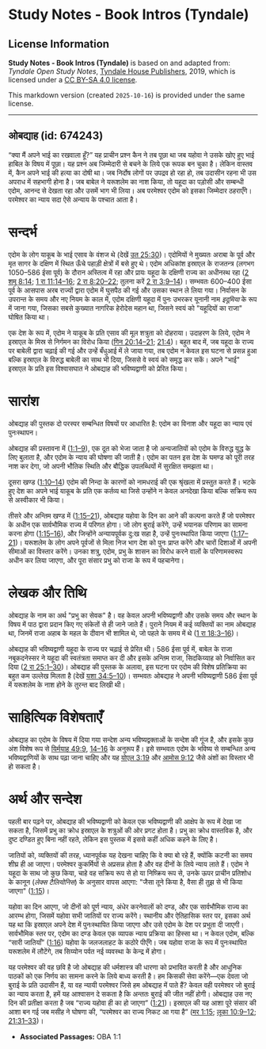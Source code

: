 # Study Notes - Book Intros (Tyndale)

## License Information

**Study Notes - Book Intros (Tyndale)** is based on and adapted from: _Tyndale Open Study Notes_, [Tyndale House Publishers](https://tyndaleopenresources.com/), 2019, which is licensed under a [CC BY-SA 4.0 license](https://creativecommons.org/licenses/by-sa/4.0/legalcode.en).

This markdown version (created `2025-10-16`) is provided under the same license.



--------------------------------

## ओबद्याह (id: 674243)

“क्या मैं अपने भाई का रखवाला हूँ?” यह प्राचीन प्रश्न कैन ने तब पूछा था जब यहोवा ने उसके खोए हुए भाई हाबिल के विषय में पूछा। यह प्रश्न अब जिम्मेदारी से बचने के लिये एक रूपक बन चुका है। लेकिन वास्तव में, कैन अपने भाई की हत्या का दोषी था। जब निर्दोष लोगों पर उपद्रव हो रहा हो, तब उदासीन रहना भी उस अपराध में सहभागी होना है। जब बाबेल ने यरूशलेम का नाश किया, तो यहूदा का पड़ोसी और सम्बन्धी एदोम, आनन्द से देखता रहा और उसमें भाग भी लिया। अब परमेश्वर एदोम को इसका जिम्मेदार ठहराएँगे। परमेश्वर का न्याय सदा ऐसे अन्याय के पश्चात आता है।

सन्दर्भ
=======

एदोम के लोग याकूब के भाई एसाव के वंशज थे (देखें [उत 25:30](https://ref.ly/Gen25:30))। एदोमियों ने मुख्यतः अराबा के पूर्व और मृत सागर के दक्षिण में स्थित ऊँचे पहाड़ी क्षेत्रों में बसे हुए थे। एदोम अधिकांश इस्राएल के राजतन्त्र (लगभग 1050–586 ईसा पूर्व) के दौरान अस्तित्व में रहा और प्रायः यहूदा के दक्षिणी राज्य का अधीनस्थ रहा ([2 शमू 8:14](https://ref.ly/2Sam8:14); [1 रा 11:14–16](https://ref.ly/1Kgs11:14-1Kgs11:16); [2 रा 8:20–22](https://ref.ly/2Kgs8:20-2Kgs8:22); तुलना करें [2 रा 3:9–14](https://ref.ly/2Kgs3:9-2Kgs3:14))। सम्भवतः 600–400 ईसा पूर्व के आसपास अरब राज्यों द्वारा एदोम में घुसपैठ की गई और उसका स्थान ले लिया गया। निर्वासन के उपरान्त के समय और नए नियम के काल में, एदोम दक्षिणी यहूदा में पुनः उभरकर यूनानी नाम *इदूमिया* के रूप में जाना गया, जिसका सबसे कुख्यात नागरिक हेरोदेस महान था, जिसने स्वयं को "यहूदियों का राजा" घोषित किया था।

एक देश के रूप में, एदोम ने याकूब के प्रति एसाव की मूल शत्रुता को दोहराया। उदाहरण के लिये, एदोम ने इस्राएल के मिस्र से निर्गमन का विरोध किया ([गिन 20:14–21](https://ref.ly/Num20:14-Num20:21); [21:4](https://ref.ly/Num21:4))। बहुत बाद में, जब यहूदा के राज्य पर बाबेली द्वारा चढ़ाई की गई और उन्हें बँधुआई में ले जाया गया, तब एदोम न केवल इस घटना से प्रसन्न हुआ बल्कि इस्राएल के विरुद्ध बाबेली का साथ भी दिया, जिससे वे स्वयं को समृद्ध कर सकें। अपने "भाई" इस्राएल के प्रति इस विश्वासघात ने ओबद्याह की भविष्यद्वाणी को प्रेरित किया।

सारांश
======

ओबद्याह की पुस्तक दो परस्पर सम्बन्धित विषयों पर आधारित है: एदोम का विनाश और यहूदा का न्याय एवं पुनःस्थापन।

ओबद्याह की प्रस्तावना में ([1:1–9](https://ref.ly/Obad1:1-Obad1:9)), एक दूत को भेजा जाता है जो अन्यजातियों को एदोम के विरुद्ध युद्ध के लिए बुलाता है, और एदोम के न्याय की घोषणा की जाती है। एदोम का पतन इस देश के घमण्ड को पूरी तरह नाश कर देगा, जो अपनी भौतिक स्थिति और बौद्धिक उपलब्धियों में सुरक्षित समझता था।

दूसरा खण्ड ([1:10–14](https://ref.ly/Obad1:10-Obad1:14)) एदोम की निन्दा के कारणों को नामधराई की एक श्रृंखला में प्रस्तुत करते हैं। भटके हुए देश का अपने भाई याकूब के प्रति एक कर्तव्य था जिसे उन्होंने न केवल अनदेखा किया बल्कि सक्रिय रूप से अस्वीकार भी किया।

तीसरे और अन्तिम खण्ड में ([1:15–21](https://ref.ly/Obad1:15-Obad1:21)), ओबद्याह यहोवा के दिन का आने की कल्पना करते हैं जो परमेश्वर के अधीन एक सार्वभौमिक राज्य में परिणत होगा। जो लोग बुराई करेंगे, उन्हें भयानक परिणाम का सामना करना होगा ([1:15–16](https://ref.ly/Obad1:15-Obad1:16)), और जिन्होंने अन्यायपूर्वक दु:ख सहा है, उन्हें पुनःस्थापित किया जाएगा ([1:17–21](https://ref.ly/Obad1:17-Obad1:21))। यरूशलेम के लोग अपने पूर्वजों से मिला निज भाग देश को पुनः प्राप्त करेंगे और चारों दिशाओं में अपनी सीमाओं का विस्तार करेंगे। उनका शत्रु, एदोम, प्रभु के शासन का विरोध करने वालों के परिणामस्वरूप अधीन कर लिया जाएगा, और पूरा संसार प्रभु को राजा के रूप में पहचानेगा।

लेखक और तिथि
============

ओबद्याह के नाम का अर्थ "प्रभु का सेवक" है। वह केवल अपनी भविष्यद्वाणी और उसके समय और स्थान के विषय में पाठ द्वारा प्रदान किए गए संकेतों से ही जाने जाते हैं। पुराने नियम में कई व्यक्तियों का नाम ओबद्याह था, जिनमें राजा अहाब के महल के दीवान भी शामिल थे, जो पहले के समय में थे ([1 रा 18:3–16](https://ref.ly/1Kgs18:3-1Kgs18:16))।

ओबद्याह की भविष्यद्वाणी यहूदा के राज्य पर चढ़ाई से प्रेरित थी। 586 ईसा पूर्व में, बाबेल के राजा नबूकदनेस्सर ने यहूदा की स्वतंत्रता समाप्त कर दी और इसके अन्तिम राजा, सिदकिय्याह को निर्वासित कर दिया ([2 रा 25:1–30](https://ref.ly/2Kgs25:1-2Kgs25:30))। ओबद्याह की पुस्तक के अलावा, इस घटना पर एदोम की विशेष प्रतिक्रिया का बहुत कम उल्लेख मिलता है (देखें [यशा 34:5–10](https://ref.ly/Isa34:5-Isa34:10))। सम्भवतः ओबद्याह ने अपनी भविष्यद्वाणी 586 ईसा पूर्व में यरूशलेम के नाश होने के तुरन्त बाद लिखी थी।

साहित्यिक विशेषताएँ
===================

ओबद्याह का एदोम के विषय में दिया गया सन्देश अन्य भविष्यद्वक्ताओं के सन्देश की गूंज है, और इसके कुछ अंश विशेष रूप से [यिर्मयाह 49:9](https://ref.ly/Jer49:9), [14–16](https://ref.ly/Jer49:14-Jer49:16) के अनुरूप हैं। इसे सम्भवतः एदोम के भविष्य से सम्बन्धित अन्य भविष्यद्वाणियों के साथ पढ़ा जाना चाहिए और यह [योएल 3:19](https://ref.ly/Joel3:19) और [आमोस 9:12](https://ref.ly/Amos9:12) जैसे अंशों का विस्तार भी हो सकता है।

अर्थ और सन्देश
==============

पहली बार पढ़ने पर, ओबद्याह की भविष्यद्वाणी को केवल एक भविष्यद्वाणी की आक्षेप के रूप में देखा जा सकता है, जिसमें प्रभु का क्रोध इस्राएल के शत्रुओं की ओर प्रगट होता है। प्रभु का क्रोध वास्तविक है, और दुष्ट दण्डित हुए बिना नहीं रहते, लेकिन इस पुस्तक में इससे कहीं अधिक कहने के लिए है।

जातियों को, व्यक्तियों की तरह, ध्यानपूर्वक यह देखना चाहिए कि वे क्या बो रहे हैं, क्योंकि कटनी का समय शीघ्र ही आ जाएगा। परमेश्वर कुकर्मियों से अप्रसन्न होता है और वह दीनों के लिये न्याय लाते हैं। एदोम ने यहूदा के साथ जो कुछ किया, चाहे वह सक्रिय रूप से हो या निष्क्रिय रूप से, उनके ऊपर प्राचीन प्रतिशोध के कानून (*लेक्स टैलियोनिस*) के अनुसार वापस आएगा: "जैसा तूने किया है, वैसा ही तुझ से भी किया जाएगा" ([1:15](https://ref.ly/Obad1:15))।

यहोवा का दिन आएगा, जो दीनों को पूर्ण न्याय, अंधेर करनेवालों को दण्ड, और एक सार्वभौमिक राज्य का आरम्भ होगा, जिसमें यहोवा सभी जातियों पर राज्य करेंगे। स्थानीय और ऐतिहासिक स्तर पर, इसका अर्थ यह था कि इस्राएल अपने देश में पुनःस्थापित किया जाएगा और उसे एदोम के देश पर प्रभुता दी जाएगी। सार्वभौमिक स्तर पर, एदोम का दण्ड केवल एक व्यापक न्याय प्रक्रिया का हिस्सा था। न केवल एदोम, बल्कि “सारी जातियाँ” ([1:16](https://ref.ly/Obad1:16)) यहोवा के जलजलाहट के कठोरे पीएँगे। जब यहोवा राजा के रूप में पुनःस्थापित यरूशलेम में लौटेंगे, तब सिय्योन पर्वत नई व्यवस्था के केन्द्र में होगा।

यह परमेश्वर की वह छवि है जो ओबद्याह की धर्मशास्त्र की धारणा को प्रभावित करती है और आधुनिक पाठकों को एक निर्णय का सामना करने के लिये बाध्य करती है। हम किसकी सेवा करेंगे—एक देवता जो बुराई के प्रति उदासीन हैं, या वह न्यायी परमेश्वर जिसे हम ओबद्याह में पाते हैं? केवल वही परमेश्वर जो बुराई का न्याय करता है, हमें यह आश्वासन दे सकता है कि अन्ततः बुराई की जीत नहीं होगी। ओबद्याह उस नए दिन की प्रतीक्षा करता है जब “राज्य यहोवा ही का हो जाएगा” ([1:21](https://ref.ly/Obad1:21))। इस्राएल की यह आशा पूरे संसार की आशा बन गई जब मसीह ने घोषणा की, “परमेश्वर का राज्य निकट आ गया है” ([मर 1:15](https://ref.ly/Mark1:15); [लूका 10:9–12](https://ref.ly/Luke10:9-Luke10:12); [21:31–33](https://ref.ly/Luke21:31-Luke21:33))।

* **Associated Passages:** OBA 1:1

